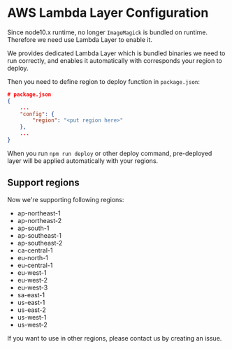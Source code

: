 # AWS Lambda Layer Configuration

Since node10.x runtime, no longer `ImageMagick` is bundled on runtime. Therefore we need use Lambda Layer to enable it.

We provides dedicated Lambda Layer which is bundled binaries we need to run correctly,
and enables it automatically with corresponds your region to deploy.

Then you need to define region to deploy function in `package.json`:

```json
# package.json
{
    ...
    "config": {
        "region": "<put region here>"
    },
    ...
}
```

When you run `npm run deploy` or other deploy command, pre-deployed layer will be applied automatically with your regions.

## Support regions

Now we're supporting following regions:

- ap-northeast-1
- ap-northeast-2
- ap-south-1
- ap-southeast-1
- ap-southeast-2
- ca-central-1
- eu-north-1
- eu-central-1
- eu-west-1
- eu-west-2
- eu-west-3
- sa-east-1
- us-east-1
- us-east-2
- us-west-1
- us-west-2

If you want to use in other regions, please contact us by creating an issue.
